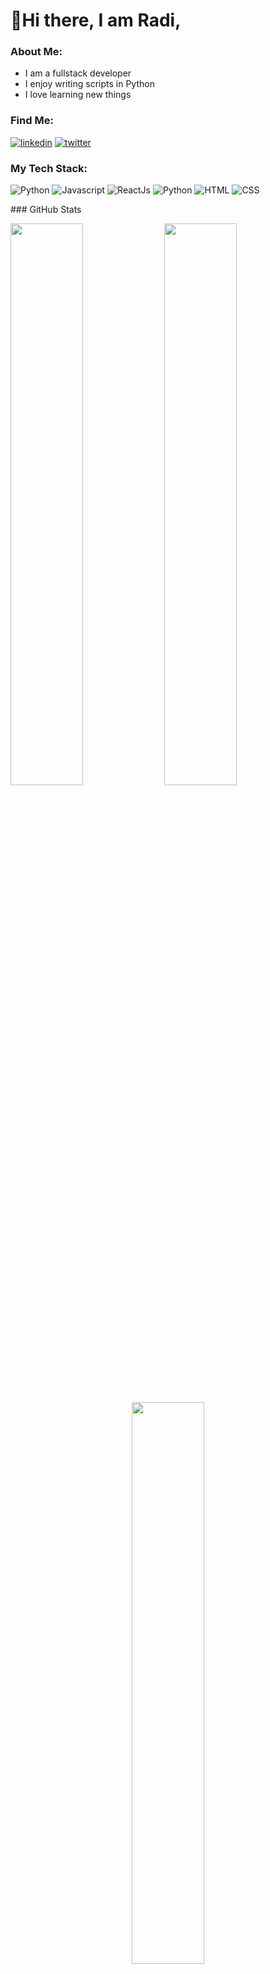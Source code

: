 
   #                    👋Hi there, I am Radi,

<!--
**Radi-dev/Radi-dev** is a ✨ _special_ ✨ repository because its `README.md` (this file) appears on your GitHub profile.

Here are some ideas to get you started:

- 🔭 I’m currently working on ...
- 🌱 I’m currently learning ...
- 👯 I’m looking to collaborate on ...
- 🤔 I’m looking for help with ...
- 💬 Ask me about ...
- 📫 How to reach me: ...
- 😄 Pronouns: ...
- ⚡ Fun fact: ...
-->
 

### About Me:
- I am a fullstack developer
- I enjoy writing scripts in Python
- I love learning new things

### Find Me:
[<img alt="linkedin" src="https://img.shields.io/badge/LinkedIn-0077B5?style=for-the-badge&logo=linkedin&logoColor=white" />](https://www.linkedin.com/in/evaristus-anarado-788235144/)
[<img alt="twitter" src="https://img.shields.io/badge/Twitter-1DA1F2?style=for-the-badge&logo=twitter&logoColor=white" />](https://twitter.com/Radi_dev)

### My Tech Stack:
<p><img alt="Python" src="https://img.shields.io/badge/Python-3776AB?style=plastic&logo=python&logoColor=white" />
<img alt="Javascript" src="https://img.shields.io/badge/JavaScript-323330?style=plastic&logo=javascript&logoColor=white" />
   <img alt="ReactJs" src="https://img.shields.io/badge/ReactJs-61DAFB?style=plastic&logo=react&logoColor=white" />
   <img alt="Python" src="https://img.shields.io/badge/Django-092E20?style=plastic&logo=django&logoColor=white" />
<img alt="HTML" src="https://img.shields.io/badge/HTML5-E34F26?style=plastic&logo=html5&logoColor=white" />
<img alt="CSS" src="https://img.shields.io/badge/CSS3-1572B6?style=plastic&logo=css3&logoColor=white" />
</p>
### GitHub Stats
<p>
   <img  align="center" width="48%" src="https://github-readme-stats.vercel.app/api?username=Radi-dev&show_icons=true&theme=algolia" />
   <img  align="center" width="48%" src="https://github-readme-streak-stats.herokuapp.com/?user=Radi-dev&theme=algolia" />
</p>

<p align="center">
    <img width="48%" src="https://github-readme-stats.vercel.app/api/top-langs/?username=Radi-dev&layout=compact&theme=algolia" />
</p>

                          
### Tasks for the year:
- [ ] Complete portfolio website
- [ ] Learn Typescript
- [ ] Learn Blockchain
- [ ] Start blogging
- [ ] Apply for internships
- [ ] Contribute to Open Source
